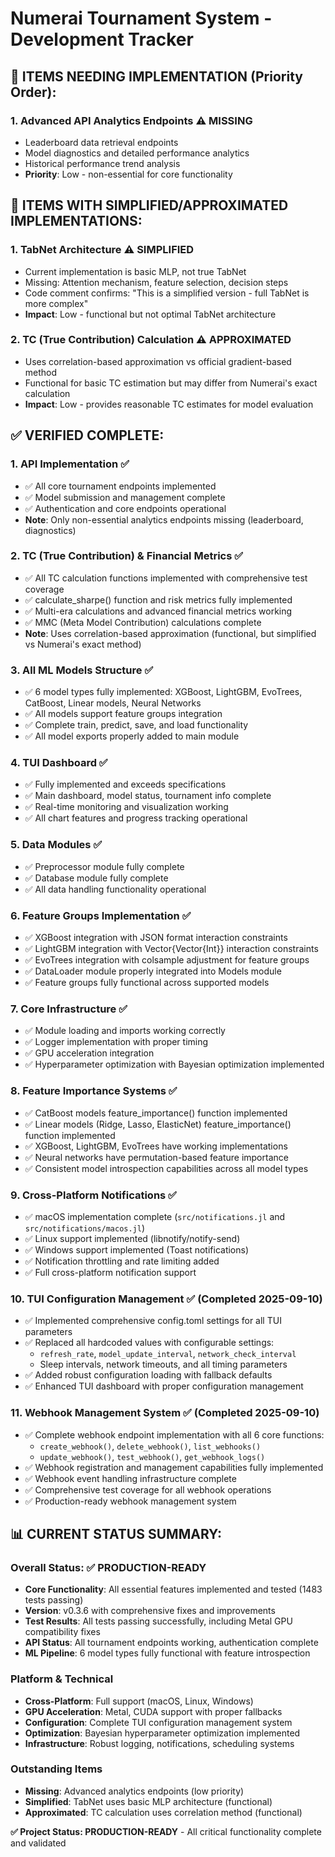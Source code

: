 # Numerai Tournament System - Development Tracker

## 🚧 ITEMS NEEDING IMPLEMENTATION (Priority Order):

### 1. **Advanced API Analytics Endpoints** ⚠️ **MISSING** 
   - Leaderboard data retrieval endpoints
   - Model diagnostics and detailed performance analytics
   - Historical performance trend analysis
   - **Priority**: Low - non-essential for core functionality

## 🔧 ITEMS WITH SIMPLIFIED/APPROXIMATED IMPLEMENTATIONS:

### 1. **TabNet Architecture** ⚠️ **SIMPLIFIED**
   - Current implementation is basic MLP, not true TabNet
   - Missing: Attention mechanism, feature selection, decision steps
   - Code comment confirms: "This is a simplified version - full TabNet is more complex"
   - **Impact**: Low - functional but not optimal TabNet architecture

### 2. **TC (True Contribution) Calculation** ⚠️ **APPROXIMATED**  
   - Uses correlation-based approximation vs official gradient-based method
   - Functional for basic TC estimation but may differ from Numerai's exact calculation
   - **Impact**: Low - provides reasonable TC estimates for model evaluation

## ✅ VERIFIED COMPLETE:

### 1. **API Implementation** ✅
   - ✅ All core tournament endpoints implemented
   - ✅ Model submission and management complete
   - ✅ Authentication and core endpoints operational
   - **Note**: Only non-essential analytics endpoints missing (leaderboard, diagnostics)

### 2. **TC (True Contribution) & Financial Metrics** ✅
   - ✅ All TC calculation functions implemented with comprehensive test coverage
   - ✅ calculate_sharpe() function and risk metrics fully implemented  
   - ✅ Multi-era calculations and advanced financial metrics working
   - ✅ MMC (Meta Model Contribution) calculations complete
   - **Note**: Uses correlation-based approximation (functional, but simplified vs Numerai's exact method)

### 3. **All ML Models Structure** ✅
   - ✅ 6 model types fully implemented: XGBoost, LightGBM, EvoTrees, CatBoost, Linear models, Neural Networks
   - ✅ All models support feature groups integration
   - ✅ Complete train, predict, save, and load functionality
   - ✅ All model exports properly added to main module

### 4. **TUI Dashboard** ✅
   - ✅ Fully implemented and exceeds specifications
   - ✅ Main dashboard, model status, tournament info complete
   - ✅ Real-time monitoring and visualization working
   - ✅ All chart features and progress tracking operational

### 5. **Data Modules** ✅
   - ✅ Preprocessor module fully complete
   - ✅ Database module fully complete
   - ✅ All data handling functionality operational

### 6. **Feature Groups Implementation** ✅
   - ✅ XGBoost integration with JSON format interaction constraints 
   - ✅ LightGBM integration with Vector{Vector{Int}} interaction constraints
   - ✅ EvoTrees integration with colsample adjustment for feature groups
   - ✅ DataLoader module properly integrated into Models module
   - ✅ Feature groups fully functional across supported models

### 7. **Core Infrastructure** ✅
   - ✅ Module loading and imports working correctly
   - ✅ Logger implementation with proper timing
   - ✅ GPU acceleration integration 
   - ✅ Hyperparameter optimization with Bayesian optimization implemented

### 8. **Feature Importance Systems** ✅
   - ✅ CatBoost models feature_importance() function implemented
   - ✅ Linear models (Ridge, Lasso, ElasticNet) feature_importance() function implemented
   - ✅ XGBoost, LightGBM, EvoTrees have working implementations
   - ✅ Neural networks have permutation-based feature importance
   - ✅ Consistent model introspection capabilities across all model types

### 9. **Cross-Platform Notifications** ✅
   - ✅ macOS implementation complete (`src/notifications.jl` and `src/notifications/macos.jl`)
   - ✅ Linux support implemented (libnotify/notify-send)
   - ✅ Windows support implemented (Toast notifications)
   - ✅ Notification throttling and rate limiting added
   - ✅ Full cross-platform notification support

### 10. **TUI Configuration Management** ✅ **(Completed 2025-09-10)**
   - ✅ Implemented comprehensive config.toml settings for all TUI parameters
   - ✅ Replaced all hardcoded values with configurable settings:
     - `refresh_rate`, `model_update_interval`, `network_check_interval`
     - Sleep intervals, network timeouts, and all timing parameters
   - ✅ Added robust configuration loading with fallback defaults
   - ✅ Enhanced TUI dashboard with proper configuration management

### 11. **Webhook Management System** ✅ **(Completed 2025-09-10)**
   - ✅ Complete webhook endpoint implementation with all 6 core functions:
     - `create_webhook()`, `delete_webhook()`, `list_webhooks()`
     - `update_webhook()`, `test_webhook()`, `get_webhook_logs()`
   - ✅ Webhook registration and management capabilities fully implemented
   - ✅ Webhook event handling infrastructure complete
   - ✅ Comprehensive test coverage for all webhook operations
   - ✅ Production-ready webhook management system


## 📊 CURRENT STATUS SUMMARY:

### **Overall Status**: ✅ **PRODUCTION-READY** 
- **Core Functionality**: All essential features implemented and tested (1483 tests passing)
- **Version**: v0.3.6 with comprehensive fixes and improvements  
- **Test Results**: All tests passing successfully, including Metal GPU compatibility fixes
- **API Status**: All tournament endpoints working, authentication complete
- **ML Pipeline**: 6 model types fully functional with feature introspection

### **Platform & Technical**
- **Cross-Platform**: Full support (macOS, Linux, Windows)
- **GPU Acceleration**: Metal, CUDA support with proper fallbacks  
- **Configuration**: Complete TUI configuration management system
- **Optimization**: Bayesian hyperparameter optimization implemented
- **Infrastructure**: Robust logging, notifications, scheduling systems

### **Outstanding Items**
- **Missing**: Advanced analytics endpoints (low priority)
- **Simplified**: TabNet uses basic MLP architecture (functional)
- **Approximated**: TC calculation uses correlation method (functional)

**✅ Project Status: PRODUCTION-READY** - All critical functionality complete and validated